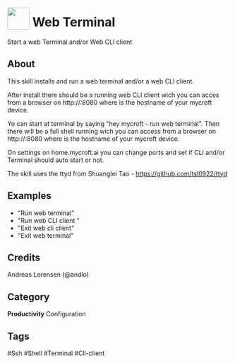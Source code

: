# <img src="https://raw.githack.com/FortAwesome/Font-Awesome/master/svgs/solid/terminal.svg" card_color="#2C3E50" width="50" height="50" style="vertical-align:bottom"/> Web Terminal
Start a web Terminal and/or Web CLI client

## About
This skill installs and run a web terminal and/or a web CLI client.

After install there should be a running web CLI client wich you can acces from a browser on 
http://<device>:8080 where <device> is the hostname of your mycroft device. 

Yo can start at terminal by saying "hey mycroft - run web terminal". Then there will be a full 
shell running wich you can access from a browser on http://<device>:8080 where <device> is the
hostname of your mycroft device.

On settings on home.mycroft.ai you can change ports and set if CLI and/or Terminal should auto start or not.

The skill uses the ttyd from Shuanglei Tao - https://github.com/tsl0922/ttyd 

## Examples
* "Run web terminal"
* "Run web CLI client "
* "Exit web cli client"
* "Exit web terminal"

## Credits
Andreas Lorensen (@andlo)

## Category
**Productivity**
Configuration

## Tags
#Ssh
#Shell
#Terminal
#Cli-client

